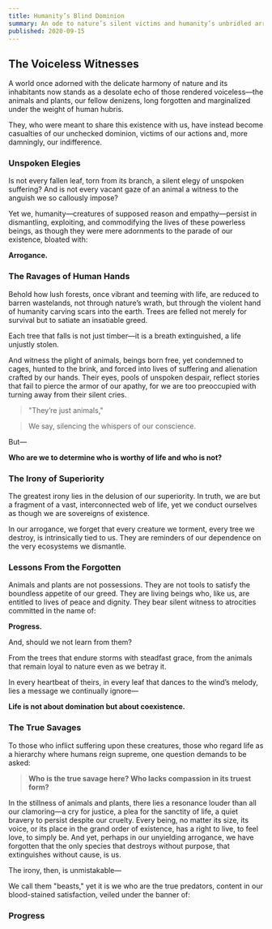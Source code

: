 ```yaml
---
title: Humanity’s Blind Dominion
summary: An ode to nature’s silent victims and humanity’s unbridled arrogance.
published: 2020-09-15
---
```


## The Voiceless Witnesses

A world once adorned with the delicate harmony of nature and its inhabitants now stands as a desolate echo of those rendered voiceless—the animals and plants, our fellow denizens, long forgotten and marginalized under the weight of human hubris.

They, who were meant to share this existence with us, have instead become casualties of our unchecked dominion, victims of our actions and, more damningly, our indifference.

### **Unspoken Elegies**

Is not every fallen leaf, torn from its branch, a silent elegy of unspoken suffering? And is not every vacant gaze of an animal a witness to the anguish we so callously impose?

Yet we, humanity—creatures of supposed reason and empathy—persist in dismantling, exploiting, and commodifying the lives of these powerless beings, as though they were mere adornments to the parade of our existence, bloated with:

**Arrogance.**

### **The Ravages of Human Hands**

Behold how lush forests, once vibrant and teeming with life, are reduced to barren wastelands, not through nature’s wrath, but through the violent hand of humanity carving scars into the earth. Trees are felled not merely for survival but to satiate an insatiable greed.

Each tree that falls is not just timber—it is a breath extinguished, a life unjustly stolen.

And witness the plight of animals, beings born free, yet condemned to cages, hunted to the brink, and forced into lives of suffering and alienation crafted by our hands. Their eyes, pools of unspoken despair, reflect stories that fail to pierce the armor of our apathy, for we are too preoccupied with turning away from their silent cries.

> "They’re just animals,"

> We say, silencing the whispers of our conscience.

But—

**Who are we to determine who is worthy of life and who is not?**

### **The Irony of Superiority**

The greatest irony lies in the delusion of our superiority. In truth, we are but a fragment of a vast, interconnected web of life, yet we conduct ourselves as though we are sovereigns of existence.

In our arrogance, we forget that every creature we torment, every tree we destroy, is intrinsically tied to us. They are reminders of our dependence on the very ecosystems we dismantle.

### **Lessons From the Forgotten**

Animals and plants are not possessions. They are not tools to satisfy the boundless appetite of our greed. They are living beings who, like us, are entitled to lives of peace and dignity. They bear silent witness to atrocities committed in the name of:

**Progress.**

And, should we not learn from them?

From the trees that endure storms with steadfast grace, from the animals that remain loyal to nature even as we betray it.

In every heartbeat of theirs, in every leaf that dances to the wind’s melody, lies a message we continually ignore—

**Life is not about domination but about coexistence.**

### **The True Savages**

To those who inflict suffering upon these creatures, those who regard life as a hierarchy where humans reign supreme, one question demands to be asked:

> **Who is the true savage here? Who lacks compassion in its truest form?**

In the stillness of animals and plants, there lies a resonance louder than all our clamoring—a cry for justice, a plea for the sanctity of life, a quiet bravery to persist despite our cruelty. Every being, no matter its size, its voice, or its place in the grand order of existence, has a right to live, to feel love, to simply be. And yet, perhaps in our unyielding arrogance, we have forgotten that the only species that destroys without purpose, that extinguishes without cause, is us.

The irony, then, is unmistakable—

We call them "beasts," yet it is we who are the true predators, content in our blood-stained satisfaction, veiled under the banner of:

### Progress
